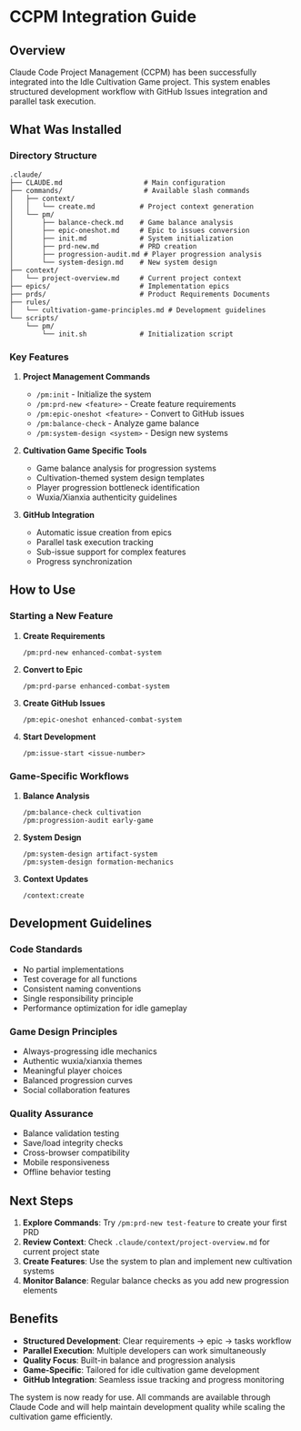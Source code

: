 # CCPM Integration Guide

## Overview

Claude Code Project Management (CCPM) has been successfully integrated into the Idle Cultivation Game project. This system enables structured development workflow with GitHub Issues integration and parallel task execution.

## What Was Installed

### Directory Structure
```
.claude/
├── CLAUDE.md                    # Main configuration
├── commands/                    # Available slash commands
│   ├── context/
│   │   └── create.md           # Project context generation
│   └── pm/
│       ├── balance-check.md    # Game balance analysis
│       ├── epic-oneshot.md     # Epic to issues conversion
│       ├── init.md             # System initialization
│       ├── prd-new.md          # PRD creation
│       ├── progression-audit.md # Player progression analysis
│       └── system-design.md    # New system design
├── context/
│   └── project-overview.md     # Current project context
├── epics/                      # Implementation epics
├── prds/                       # Product Requirements Documents
├── rules/
│   └── cultivation-game-principles.md # Development guidelines
└── scripts/
    └── pm/
        └── init.sh             # Initialization script
```

### Key Features

1. **Project Management Commands**
   - `/pm:init` - Initialize the system
   - `/pm:prd-new <feature>` - Create feature requirements
   - `/pm:epic-oneshot <feature>` - Convert to GitHub issues
   - `/pm:balance-check` - Analyze game balance
   - `/pm:system-design <system>` - Design new systems

2. **Cultivation Game Specific Tools**
   - Game balance analysis for progression systems
   - Cultivation-themed system design templates
   - Player progression bottleneck identification
   - Wuxia/Xianxia authenticity guidelines

3. **GitHub Integration**
   - Automatic issue creation from epics
   - Parallel task execution tracking
   - Sub-issue support for complex features
   - Progress synchronization

## How to Use

### Starting a New Feature

1. **Create Requirements**
   ```
   /pm:prd-new enhanced-combat-system
   ```

2. **Convert to Epic**
   ```
   /pm:prd-parse enhanced-combat-system
   ```

3. **Create GitHub Issues**
   ```
   /pm:epic-oneshot enhanced-combat-system
   ```

4. **Start Development**
   ```
   /pm:issue-start <issue-number>
   ```

### Game-Specific Workflows

1. **Balance Analysis**
   ```
   /pm:balance-check cultivation
   /pm:progression-audit early-game
   ```

2. **System Design**
   ```
   /pm:system-design artifact-system
   /pm:system-design formation-mechanics
   ```

3. **Context Updates**
   ```
   /context:create
   ```

## Development Guidelines

### Code Standards
- No partial implementations
- Test coverage for all functions
- Consistent naming conventions
- Single responsibility principle
- Performance optimization for idle gameplay

### Game Design Principles
- Always-progressing idle mechanics
- Authentic wuxia/xianxia themes
- Meaningful player choices
- Balanced progression curves
- Social collaboration features

### Quality Assurance
- Balance validation testing
- Save/load integrity checks
- Cross-browser compatibility
- Mobile responsiveness
- Offline behavior testing

## Next Steps

1. **Explore Commands**: Try `/pm:prd-new test-feature` to create your first PRD
2. **Review Context**: Check `.claude/context/project-overview.md` for current project state
3. **Create Features**: Use the system to plan and implement new cultivation systems
4. **Monitor Balance**: Regular balance checks as you add new progression elements

## Benefits

- **Structured Development**: Clear requirements → epic → tasks workflow
- **Parallel Execution**: Multiple developers can work simultaneously
- **Quality Focus**: Built-in balance and progression analysis
- **Game-Specific**: Tailored for idle cultivation game development
- **GitHub Integration**: Seamless issue tracking and progress monitoring

The system is now ready for use. All commands are available through Claude Code and will help maintain development quality while scaling the cultivation game efficiently.